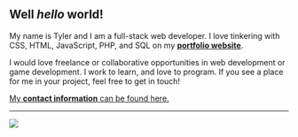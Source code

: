 <!--
**twit96/twit96** is a ✨ _special_ ✨ repository because its `README.md` (this file) appears on your GitHub profile.

Here are some ideas to get you started:

- 🔭 I’m currently working on ...
- 🌱 I’m currently learning ...
- 👯 I’m looking to collaborate on ...
- 🤔 I’m looking for help with ...
- 💬 Ask me about ...
- 📫 How to reach me: ...
- 😄 Pronouns: ...
- ⚡ Fun fact: ...
-->

## Well <i>hello</i> world!

My name is Tyler and I am a full-stack web developer. I love tinkering with CSS, HTML, JavaScript, PHP, and SQL on my
<a href="https://twit96.github.io/"><b>portfolio website</b></a>. 

I would love freelance or collaborative opportunities in web development or game development. I work to learn, and love to program. If you see a place for me in your project, feel free to get in touch! 

<a href="https://twit96.github.io/">My <b>contact information</b> can be found here.</a>

<hr />
<!-- Top Languages -->
<!-- ![Top Langs](https://github-readme-stats.vercel.app/api/top-langs/?username=twit96&&hide=html,jupyter%20notebook&hide_border=true&layout=compact&theme=tokyonight) -->

<!-- README Stats -->
<!-- <img src="https://github-readme-stats.vercel.app/api?username=twit96&count_private=true&include_all_commits=true&show_icons=true&hide_border=true&theme=tokyonight" /> -->
<!-- <img src="https://github-readme-stats.vercel.app/api?username=twit96&count_private=true&include_all_commits=true&show_icons=true&title_color=148bdb&text_color=06632c&icon_color=06632c&bg_color=dedede&hide_border=true&border_radius=15px" /> -->
<img src="https://github-readme-stats.vercel.app/api?username=twit96&count_private=true&include_all_commits=true&show_icons=true&title_color=ffffff&text_color=ffffff&icon_color=ffffff&bg_color=15deg,6201ff,48acf0&hide_border=true&border_radius=15px" />

<!-- Visitors Badge -->
<!-- <img src="https://visitor-badge.glitch.me/badge?page_id=$twit96.$twit96" /> -->
<!-- ![visitors](https://visitor-badge.glitch.me/badge?page_id=$twit96.$twit96) -->

